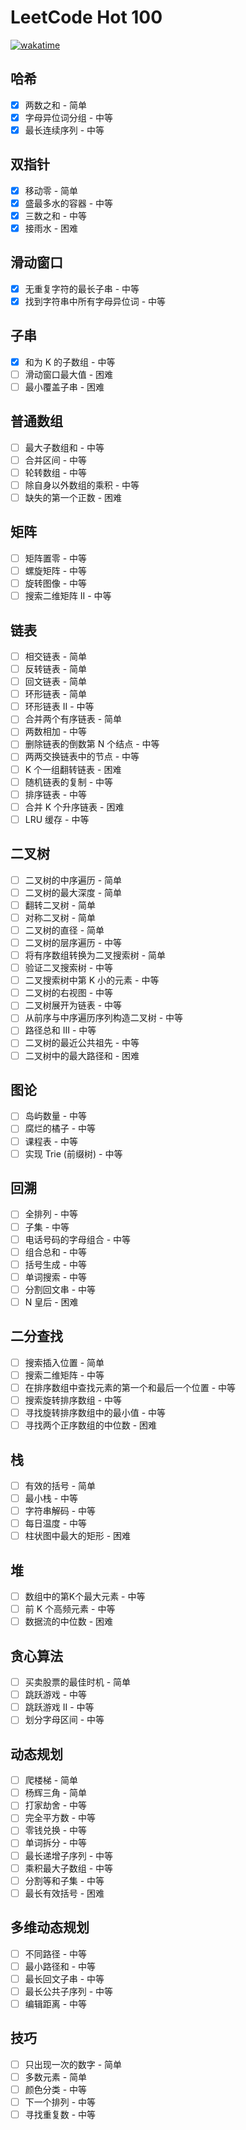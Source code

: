 # LeetCode Hot 100

[![wakatime](https://wakatime.com/badge/user/5b960c5b-a7d7-4a2d-bb6b-fdcef6171837/project/dc31a129-18f3-4e2e-9673-ea66d0871c47.svg)](https://wakatime.com/badge/user/5b960c5b-a7d7-4a2d-bb6b-fdcef6171837/project/dc31a129-18f3-4e2e-9673-ea66d0871c47.svg)

## 哈希
- [X] 两数之和 - 简单
- [X] 字母异位词分组 - 中等
- [X] 最长连续序列 - 中等

## 双指针
- [X] 移动零 - 简单
- [X] 盛最多水的容器 - 中等
- [X] 三数之和 - 中等
- [X] 接雨水 - 困难

## 滑动窗口
- [X] 无重复字符的最长子串 - 中等
- [X] 找到字符串中所有字母异位词 - 中等

## 子串
- [X] 和为 K 的子数组 - 中等
- [ ] 滑动窗口最大值 - 困难
- [ ] 最小覆盖子串 - 困难

## 普通数组
- [ ] 最大子数组和 - 中等
- [ ] 合并区间 - 中等
- [ ] 轮转数组 - 中等
- [ ] 除自身以外数组的乘积 - 中等
- [ ] 缺失的第一个正数 - 困难

## 矩阵
- [ ] 矩阵置零 - 中等
- [ ] 螺旋矩阵 - 中等
- [ ] 旋转图像 - 中等
- [ ] 搜索二维矩阵 II - 中等

## 链表
- [ ] 相交链表 - 简单
- [ ] 反转链表 - 简单
- [ ] 回文链表 - 简单
- [ ] 环形链表 - 简单
- [ ] 环形链表 II - 中等
- [ ] 合并两个有序链表 - 简单
- [ ] 两数相加 - 中等
- [ ] 删除链表的倒数第 N 个结点 - 中等
- [ ] 两两交换链表中的节点 - 中等
- [ ] K 个一组翻转链表 - 困难
- [ ] 随机链表的复制 - 中等
- [ ] 排序链表 - 中等
- [ ] 合并 K 个升序链表 - 困难
- [ ] LRU 缓存 - 中等

## 二叉树
- [ ] 二叉树的中序遍历 - 简单
- [ ] 二叉树的最大深度 - 简单
- [ ] 翻转二叉树 - 简单
- [ ] 对称二叉树 - 简单
- [ ] 二叉树的直径 - 简单
- [ ] 二叉树的层序遍历 - 中等
- [ ] 将有序数组转换为二叉搜索树 - 简单
- [ ] 验证二叉搜索树 - 中等
- [ ] 二叉搜索树中第 K 小的元素 - 中等
- [ ] 二叉树的右视图 - 中等
- [ ] 二叉树展开为链表 - 中等
- [ ] 从前序与中序遍历序列构造二叉树 - 中等
- [ ] 路径总和 III - 中等
- [ ] 二叉树的最近公共祖先 - 中等
- [ ] 二叉树中的最大路径和 - 困难

## 图论
- [ ] 岛屿数量 - 中等
- [ ] 腐烂的橘子 - 中等
- [ ] 课程表 - 中等
- [ ] 实现 Trie (前缀树) - 中等

## 回溯
- [ ] 全排列 - 中等
- [ ] 子集 - 中等
- [ ] 电话号码的字母组合 - 中等
- [ ] 组合总和 - 中等
- [ ] 括号生成 - 中等
- [ ] 单词搜索 - 中等
- [ ] 分割回文串 - 中等
- [ ] N 皇后 - 困难

## 二分查找
- [ ] 搜索插入位置 - 简单
- [ ] 搜索二维矩阵 - 中等
- [ ] 在排序数组中查找元素的第一个和最后一个位置 - 中等
- [ ] 搜索旋转排序数组 - 中等
- [ ] 寻找旋转排序数组中的最小值 - 中等
- [ ] 寻找两个正序数组的中位数 - 困难

## 栈
- [ ] 有效的括号 - 简单
- [ ] 最小栈 - 中等
- [ ] 字符串解码 - 中等
- [ ] 每日温度 - 中等
- [ ] 柱状图中最大的矩形 - 困难

## 堆
- [ ] 数组中的第K个最大元素 - 中等
- [ ] 前 K 个高频元素 - 中等
- [ ] 数据流的中位数 - 困难

## 贪心算法
- [ ] 买卖股票的最佳时机 - 简单
- [ ] 跳跃游戏 - 中等
- [ ] 跳跃游戏 II - 中等
- [ ] 划分字母区间 - 中等

## 动态规划
- [ ] 爬楼梯 - 简单
- [ ] 杨辉三角 - 简单
- [ ] 打家劫舍 - 中等
- [ ] 完全平方数 - 中等
- [ ] 零钱兑换 - 中等
- [ ] 单词拆分 - 中等
- [ ] 最长递增子序列 - 中等
- [ ] 乘积最大子数组 - 中等
- [ ] 分割等和子集 - 中等
- [ ] 最长有效括号 - 困难

## 多维动态规划
- [ ] 不同路径 - 中等
- [ ] 最小路径和 - 中等
- [ ] 最长回文子串 - 中等
- [ ] 最长公共子序列 - 中等
- [ ] 编辑距离 - 中等

## 技巧
- [ ] 只出现一次的数字 - 简单
- [ ] 多数元素 - 简单
- [ ] 颜色分类 - 中等
- [ ] 下一个排列 - 中等
- [ ] 寻找重复数 - 中等

